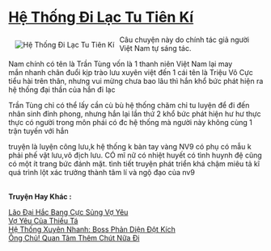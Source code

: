 <a href="https://utruyen.com/truyen/he-thong-di-lac-tu-tien-ki/17549/" title="Hệ Thống Đi Lạc Tu Tiên Kí"><h1>Hệ Thống Đi Lạc Tu Tiên Kí</h1></a><div style="display:table"><img align="right" style="float: left; padding: 10px;" src="https://utruyen.com/images/story/200x260/he-thong-di-lac-tu-tien-ki.jpg" alt="Hệ Thống Đi Lạc Tu Tiên Kí">Câu chuyện này do chính tác giả người Việt Nam tự sáng tác.<p></p>Nam chính có tên là Trần Tùng vốn là 1 thanh niên Việt Nam lại may mắn nhanh chân đuổi kịp trào lưu xuyên việt đến 1 cái tên là Triệu Vô Cực tiểu hài trên thân, nhưng vui mừng chưa bao lâu thì hắn khổ bức phát hiện ra hệ thống đại thần của hắn đi lạc<p></p>Trần Tùng chỉ có thể lấy cần cù bù hệ thống chăm chỉ tu luyện để đi đến nhân sinh đỉnh phong, nhưng hắn lại lần thứ 2 khổ bức phát hiện hư hư thực thực có người trong môn phái có đc hệ thống mà người này không cùng 1 trận tuyến với hắn<p></p>truyện là luyện công lưu,k hệ thống k bàn tay vàng NV9 có phụ có mẫu k phải phế vật lưu,vô địch lưu. CÓ mĩ nữ có nhiệt huyết có tình huynh đệ cũng có một ít trang bức đánh mặt. tình tiết truyện phát triển khá chậm miêu tả kĩ quá trình lột xác trưởng thành tâm lí và ngộ đạo của nv9 </div><p><br><b>Truyện Hay Khác :</b></p><a href="https://utruyen.com/truyen/lao-dai-hac-bang-cuc-sung-vo-yeu/17049/" alt="Lão Đại Hắc Bang Cực Sủng Vợ Yêu">Lão Đại Hắc Bang Cực Sủng Vợ Yêu</a><br/><a href="https://github.com/quanluxury/ngontinhhot/tree/master/truyenhay/19198/" alt="Vợ Yêu Của Thiếu Tá">Vợ Yêu Của Thiếu Tá</a><br/><a href="https://github.com/quanluxury/ngontinhhot/tree/master/truyenhay/17449/" alt="Hệ Thống Xuyên Nhanh: Boss Phản Diện Đột Kích">Hệ Thống Xuyên Nhanh: Boss Phản Diện Đột Kích</a><br/><a href="https://github.com/quanluxury/ngontinhhot/tree/master/truyenhay/20314/" alt="Ông Chủ! Quan Tâm Thêm Chút Nữa Đi">Ông Chủ! Quan Tâm Thêm Chút Nữa Đi</a><br/>